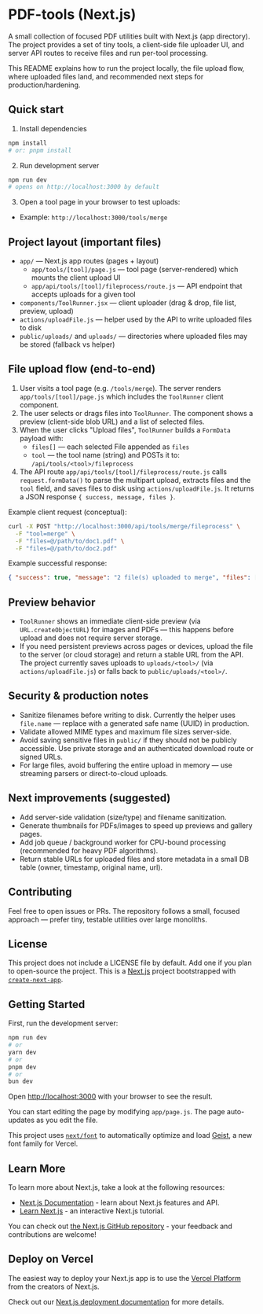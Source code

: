 <!-- README: concise developer guide for this project -->

# PDF-tools (Next.js)

A small collection of focused PDF utilities built with Next.js (app directory). The project provides a set of tiny tools, a client-side file uploader UI, and server API routes to receive files and run per-tool processing.

This README explains how to run the project locally, the file upload flow, where uploaded files land, and recommended next steps for production/hardening.

## Quick start

1. Install dependencies

```bash
npm install
# or: pnpm install
```

2. Run development server

```bash
npm run dev
# opens on http://localhost:3000 by default
```

3. Open a tool page in your browser to test uploads:

- Example: `http://localhost:3000/tools/merge`

## Project layout (important files)

- `app/` — Next.js app routes (pages + layout)
  - `app/tools/[tool]/page.js` — tool page (server-rendered) which mounts the client upload UI
  - `app/api/tools/[tool]/fileprocess/route.js` — API endpoint that accepts uploads for a given tool
- `components/ToolRunner.jsx` — client uploader (drag & drop, file list, preview, upload)
- `actions/uploadFile.js` — helper used by the API to write uploaded files to disk
- `public/uploads/` and `uploads/` — directories where uploaded files may be stored (fallback vs helper)

## File upload flow (end-to-end)

1. User visits a tool page (e.g. `/tools/merge`). The server renders `app/tools/[tool]/page.js` which includes the `ToolRunner` client component.
2. The user selects or drags files into `ToolRunner`. The component shows a preview (client-side blob URL) and a list of selected files.
3. When the user clicks "Upload files", `ToolRunner` builds a `FormData` payload with:
   - `files[]` — each selected File appended as `files`
   - `tool` — the tool name (string)
   and POSTs it to: `/api/tools/<tool>/fileprocess`
4. The API route `app/api/tools/[tool]/fileprocess/route.js` calls `request.formData()` to parse the multipart upload, extracts files and the `tool` field, and saves files to disk using `actions/uploadFile.js`. It returns a JSON response `{ success, message, files }`.

Example client request (conceptual):

```bash
curl -X POST "http://localhost:3000/api/tools/merge/fileprocess" \
  -F "tool=merge" \
  -F "files=@/path/to/doc1.pdf" \
  -F "files=@/path/to/doc2.pdf"
```

Example successful response:

```json
{ "success": true, "message": "2 file(s) uploaded to merge", "files": ["doc1.pdf","doc2.pdf"] }
```

## Preview behavior

- `ToolRunner` shows an immediate client-side preview (via `URL.createObjectURL`) for images and PDFs — this happens before upload and does not require server storage.
- If you need persistent previews across pages or devices, upload the file to the server (or cloud storage) and return a stable URL from the API. The project currently saves uploads to `uploads/<tool>/` (via `actions/uploadFile.js`) or falls back to `public/uploads/<tool>/`.

## Security & production notes

- Sanitize filenames before writing to disk. Currently the helper uses `file.name` — replace with a generated safe name (UUID) in production.
- Validate allowed MIME types and maximum file sizes server-side.
- Avoid saving sensitive files in `public/` if they should not be publicly accessible. Use private storage and an authenticated download route or signed URLs.
- For large files, avoid buffering the entire upload in memory — use streaming parsers or direct-to-cloud uploads.

## Next improvements (suggested)

- Add server-side validation (size/type) and filename sanitization. 
- Generate thumbnails for PDFs/images to speed up previews and gallery pages.
- Add job queue / background worker for CPU-bound processing (recommended for heavy PDF algorithms).
- Return stable URLs for uploaded files and store metadata in a small DB table (owner, timestamp, original name, url).

## Contributing

Feel free to open issues or PRs. The repository follows a small, focused approach — prefer tiny, testable utilities over large monoliths.

## License

This project does not include a LICENSE file by default. Add one if you plan to open-source the project.
This is a [Next.js](https://nextjs.org) project bootstrapped with [`create-next-app`](https://github.com/vercel/next.js/tree/canary/packages/create-next-app).

## Getting Started

First, run the development server:

```bash
npm run dev
# or
yarn dev
# or
pnpm dev
# or
bun dev
```

Open [http://localhost:3000](http://localhost:3000) with your browser to see the result.

You can start editing the page by modifying `app/page.js`. The page auto-updates as you edit the file.

This project uses [`next/font`](https://nextjs.org/docs/app/building-your-application/optimizing/fonts) to automatically optimize and load [Geist](https://vercel.com/font), a new font family for Vercel.

## Learn More

To learn more about Next.js, take a look at the following resources:

- [Next.js Documentation](https://nextjs.org/docs) - learn about Next.js features and API.
- [Learn Next.js](https://nextjs.org/learn) - an interactive Next.js tutorial.

You can check out [the Next.js GitHub repository](https://github.com/vercel/next.js) - your feedback and contributions are welcome!

## Deploy on Vercel

The easiest way to deploy your Next.js app is to use the [Vercel Platform](https://vercel.com/new?utm_medium=default-template&filter=next.js&utm_source=create-next-app&utm_campaign=create-next-app-readme) from the creators of Next.js.

Check out our [Next.js deployment documentation](https://nextjs.org/docs/app/building-your-application/deploying) for more details.

